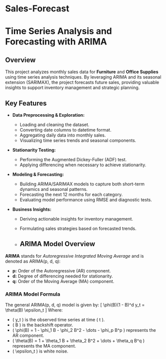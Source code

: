 # Sales-Forecast
# Time Series Analysis and Forecasting with ARIMA

## Overview
This project analyzes monthly sales data for **Furniture** and **Office Supplies** using time series analysis techniques. By leveraging ARIMA and its seasonal extension (SARIMAX), the project forecasts future sales, providing valuable insights to support inventory management and strategic planning.

## Key Features
- **Data Preprocessing & Exploration:**  
  - Loading and cleaning the dataset.
  - Converting date columns to datetime format.
  - Aggregating daily data into monthly sales.
  - Visualizing time series trends and seasonal components.

- **Stationarity Testing:**  
  - Performing the Augmented Dickey-Fuller (ADF) test.
  - Applying differencing when necessary to achieve stationarity.

- **Modeling & Forecasting:**  
  - Building ARIMA/SARIMAX models to capture both short-term dynamics and seasonal patterns.
  - Forecasting the next 12 months for each category.
  - Evaluating model performance using RMSE and diagnostic tests.

- **Business Insights:**  
  - Deriving actionable insights for inventory management.
  - Formulating sales strategies based on forecasted trends.
 
  - ## ARIMA Model Overview
**ARIMA** stands for *Autoregressive Integrated Moving Average* and is denoted as ARIMA(p, d, q):

- **p:** Order of the Autoregressive (AR) component.
- **d:** Degree of differencing needed for stationarity.
- **q:** Order of the Moving Average (MA) component.

### ARIMA Model Formula
The general ARIMA(p, d, q) model is given by:
\[
\phi(B)(1 - B)^d y_t = \theta(B) \epsilon_t
\]
Where:
- \( y_t \) is the observed time series at time \( t \).
- \( B \) is the backshift operator.
- \( \phi(B) = 1 - \phi_1 B - \phi_2 B^2 - \dots - \phi_p B^p \) represents the AR component.
- \( \theta(B) = 1 + \theta_1 B + \theta_2 B^2 + \dots + \theta_q B^q \) represents the MA component.
- \( \epsilon_t \) is white noise.
